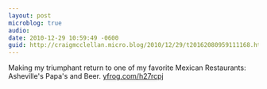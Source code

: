 ```yaml
---
layout: post
microblog: true
audio: 
date: 2010-12-29 10:59:49 -0600
guid: http://craigmcclellan.micro.blog/2010/12/29/t20162080959111168.html
---
```

Making my triumphant return to one of my favorite Mexican Restaurants: Asheville's Papa's and Beer.  [yfrog.com/h27rcpj](http://yfrog.com/h27rcpj)
